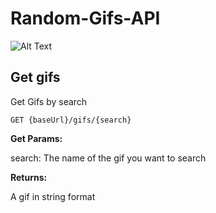 # Random-Gifs-API

![Alt Text](https://images.vexels.com/media/users/3/135811/isolated/lists/f3dc1094d770aadce0dff261623fddb6-wuerfel-3d-symbol.png)

<h2>Get gifs</h2>

Get Gifs by search

```GET {baseUrl}/gifs/{search}```

**Get Params:**

search: The name of the gif you want to search

**Returns:**

A gif in string format
